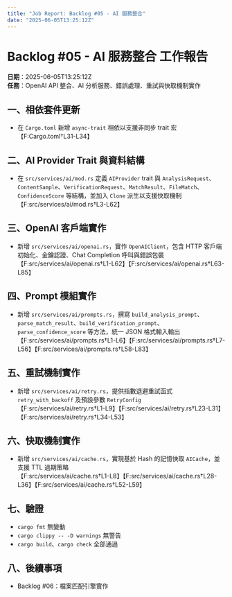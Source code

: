 ```yaml
---
title: "Job Report: Backlog #05 - AI 服務整合"
date: "2025-06-05T13:25:12Z"
---
```


# Backlog #05 - AI 服務整合 工作報告

**日期**：2025-06-05T13:25:12Z  
**任務**：OpenAI API 整合、AI 分析服務、錯誤處理、重試與快取機制實作

## 一、相依套件更新

- 在 `Cargo.toml` 新增 `async-trait` 相依以支援非同步 trait 宏  
  【F:Cargo.toml†L31-L34】

## 二、AI Provider Trait 與資料結構

- 在 `src/services/ai/mod.rs` 定義 `AIProvider` trait 與 `AnalysisRequest`、`ContentSample`、`VerificationRequest`、`MatchResult`、`FileMatch`、`ConfidenceScore` 等結構，並加入 `Clone` 派生以支援快取機制  
  【F:src/services/ai/mod.rs†L3-L62】

## 三、OpenAI 客戶端實作

- 新增 `src/services/ai/openai.rs`，實作 `OpenAIClient`，包含 HTTP 客戶端初始化、金鑰認證、Chat Completion 呼叫與錯誤包裝  
  【F:src/services/ai/openai.rs†L1-L62】【F:src/services/ai/openai.rs†L63-L85】

## 四、Prompt 模組實作

- 新增 `src/services/ai/prompts.rs`，撰寫 `build_analysis_prompt`、`parse_match_result`、`build_verification_prompt`、`parse_confidence_score` 等方法，統一 JSON 格式輸入輸出  
  【F:src/services/ai/prompts.rs†L1-L6】【F:src/services/ai/prompts.rs†L7-L56】【F:src/services/ai/prompts.rs†L58-L83】

## 五、重試機制實作

- 新增 `src/services/ai/retry.rs`，提供指數退避重試函式 `retry_with_backoff` 及預設參數 `RetryConfig`  
  【F:src/services/ai/retry.rs†L1-L9】【F:src/services/ai/retry.rs†L23-L31】【F:src/services/ai/retry.rs†L34-L53】

## 六、快取機制實作

- 新增 `src/services/ai/cache.rs`，實現基於 Hash 的記憶快取 `AICache`，並支援 TTL 過期策略  
  【F:src/services/ai/cache.rs†L1-L8】【F:src/services/ai/cache.rs†L28-L36】【F:src/services/ai/cache.rs†L52-L59】

## 七、驗證

- `cargo fmt` 無變動
- `cargo clippy -- -D warnings` 無警告
- `cargo build`、`cargo check` 全部通過

## 八、後續事項

- Backlog #06：檔案匹配引擎實作

